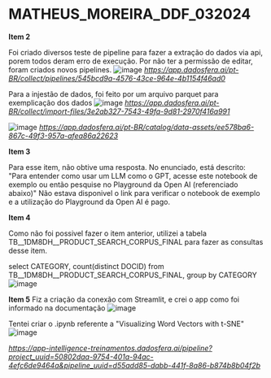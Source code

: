 # MATHEUS_MOREIRA_DDF_032024


**Item 2**

Foi criado diversos teste de pipeline para fazer a extração do dados via api, porem todos deram erro de execução. Por não ter a permissão de editar, foram criados novos pipelines.
![image](https://github.com/mathbatista2501/MATHEUS_MOREIRA_DDF_032024/assets/63022738/d33de555-d4a3-4f80-b072-5812088b87e2)
*https://app.dadosfera.ai/pt-BR/collect/pipelines/545bcd9a-4576-43ce-964e-4b1154f46ad0*

Para a injestão de dados, foi feito por um arquivo parquet para exemplicação dos dados
![image](https://github.com/mathbatista2501/MATHEUS_MOREIRA_DDF_032024/assets/63022738/3d63cf67-90ac-45de-b7ba-ef5ddd451bf3)
*https://app.dadosfera.ai/pt-BR/collect/import-files/3e2ab327-7543-49fa-9d81-2970f416a991*

![image](https://github.com/mathbatista2501/MATHEUS_MOREIRA_DDF_032024/assets/63022738/f1bf6500-9f76-40ed-b3cb-f7f86ec74696)
*https://app.dadosfera.ai/pt-BR/catalog/data-assets/ee578ba6-867c-49f3-957a-afea86a22623*

**Item 3**

Para esse item, não obtive uma resposta. 
No enunciado, está descrito:
"Para entender como usar um LLM como o GPT, acesse este notebook de exemplo ou então pesquise no Playground da Open AI (referenciado abaixo)"
Não estava disponivel o link para verificar o notebook de exemplo e a utilização do Playground da Open AI é pago.

**Item 4**

Como não foi possivel fazer o item anterior, utilizei a tabela TB__1DM8DH__PRODUCT_SEARCH_CORPUS_FINAL para fazer as consultas desse item.

select CATEGORY,
count(distinct DOCID)
from TB__1DM8DH__PRODUCT_SEARCH_CORPUS_FINAL,
group by CATEGORY
![image](https://github.com/mathbatista2501/MATHEUS_MOREIRA_DDF_032024/assets/63022738/58081863-f828-4fcb-8ab7-6921b35db9a9)

**Item 5**
Fiz a criação da conexão com Streamlit, e crei o app como foi informado na documentação
![image](https://github.com/mathbatista2501/MATHEUS_MOREIRA_DDF_032024/assets/63022738/024b2fbc-d44f-4b15-b526-16f561459ee4)

Tentei criar o .ipynb referente a "Visualizing Word Vectors with t-SNE"
![image](https://github.com/mathbatista2501/MATHEUS_MOREIRA_DDF_032024/assets/63022738/c59d3611-9004-48d4-90c4-779de3792b61)

*https://app-intelligence-treinamentos.dadosfera.ai/pipeline?project_uuid=50802daa-9754-401a-94ac-4efc6de9464a&pipeline_uuid=d55add85-dabb-441f-8a86-b874b8b04f2b*
